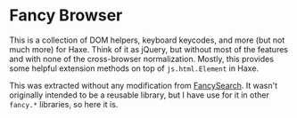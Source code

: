 # Fancy Browser

This is a collection of DOM helpers, keyboard keycodes, and more (but not much more) for Haxe. Think of it as jQuery, but without most of the features and with none of the cross-browser normalization. Mostly, this provides some helpful extension methods on top of `js.html.Element` in Haxe.

This was extracted without any modification from [FancySearch](https://github.com/mlms13/FancySearch). It wasn't originally intended to be a reusable library, but I have use for it in other `fancy.*` libraries, so here it is.
